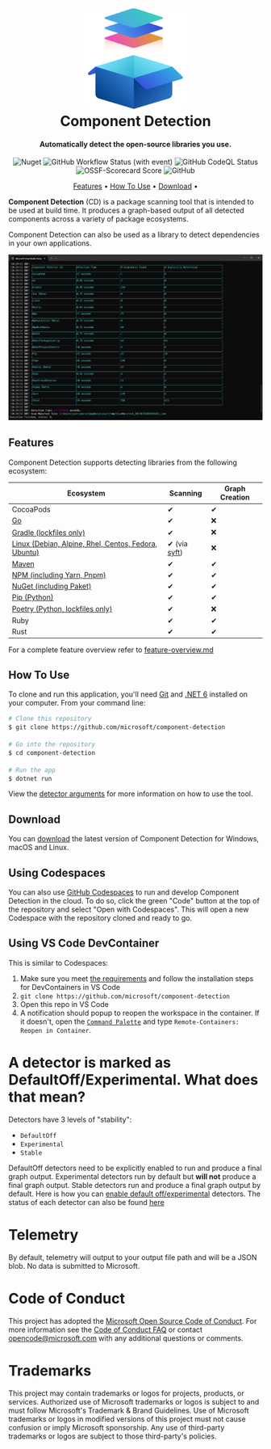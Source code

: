 
<h1 align="center">
  <br>
  <a href="<What link>"><img src=".github/component-detection.png" alt="Component Detection" width="200"></a>
  <br>
  Component Detection
  <br>
</h1>

<h4 align="center">Automatically detect the open-source libraries you use.</h4>

<p align="center">
    <img alt="Nuget" src="https://img.shields.io/nuget/v/Microsoft.ComponentDetection.Common">
    <img alt="GitHub Workflow Status (with event)" src="https://github.com/microsoft/component-detection/actions/workflows/build.yml/badge.svg">
    <img alt="GitHub CodeQL Status" src="https://github.com/microsoft/component-detection/actions/workflows/codeql-analysis.yml/badge.svg">
    <img alt="OSSF-Scorecard Score" src="https://img.shields.io/ossf-scorecard/github.com/microsoft/component-detection">
    <img alt="GitHub" src="https://img.shields.io/github/license/microsoft/component-detection">
</p>

<p align="center">
  <a href="#features">Features</a> •
  <a href="#how-to-use">How To Use</a> •
  <a href="#download">Download</a> •
</p>

**Component Detection** (CD) is a package scanning tool that is intended to be used at build time. It produces a graph-based output of all detected components across a variety of package ecosystems.

Component Detection can also be used as a library to detect dependencies in your own applications.

![screenshot](.github/component-detection-screenshot.png)

## Features

Component Detection supports detecting libraries from the following ecosystem:

| Ecosystem                                                                        | Scanning                                        | Graph Creation |
| -------------------------------------------------------------------------------- | ----------------------------------------------- | -------------- |
| CocoaPods                                                                        | ✔                                               | ✔              |
| [Go](docs/detectors/go.md)                                                       | ✔                                               | ❌              |
| [Gradle (lockfiles only)](docs/detectors/gradle.md)                              | ✔                                               | ❌              |
| [Linux (Debian, Alpine, Rhel, Centos, Fedora, Ubuntu)](docs/detectors//linux.md) | ✔ (via [syft](https://github.com/anchore/syft)) | ❌              |
| [Maven](docs/detectors/maven.md)                                                 | ✔                                               | ✔              |
| [NPM (including Yarn, Pnpm)](docs/detectors/npm.md)                              | ✔                                               | ✔              |
| [NuGet (including Paket)](docs/detectors/nuget.md)                               | ✔                                               | ✔              |
| [Pip (Python)](docs/detectors/pip.md)                                            | ✔                                               | ✔              |
| [Poetry (Python, lockfiles only)](docs/detectors/poetry.md)                      | ✔                                               | ❌              |
| Ruby                                                                             | ✔                                               | ✔              |
| Rust                                                                             | ✔                                               | ✔              |

For a complete feature overview refer to [feature-overview.md](docs/feature-overview.md)

## How To Use

To clone and run this application, you'll need [Git](https://git-scm.com) and [.NET 6](https://aka.ms/download-dotnet) installed on your computer. From your command line:

```bash
# Clone this repository
$ git clone https://github.com/microsoft/component-detection

# Go into the repository
$ cd component-detection 

# Run the app
$ dotnet run 
```

View the [detector arguments](docs/detector-arguments.md) for more information on how to use the tool.

## Download

You can [download](https://github.com/microsoft/component-detection/releases/tag/latest) the latest version of Component Detection for Windows, macOS and Linux.

## Using Codespaces

You can also use [GitHub Codespaces](https://docs.github.com/en/codespaces/overview) to run and develop Component Detection in the cloud. To do so, click the green "Code" button at the top of the repository and select "Open with Codespaces". This will open a new Codespace with the repository cloned and ready to go.

## Using VS Code DevContainer

This is similar to Codespaces:

1. Make sure you meet [the requirements](https://code.visualstudio.com/docs/remote/containers#_getting-started) and follow the installation steps for DevContainers in VS Code
1. `git clone https://github.com/microsoft/component-detection`
1. Open this repo in VS Code
1. A notification should popup to reopen the workspace in the container. If it doesn't, open the [`Command Palette`](https://code.visualstudio.com/docs/getstarted/tips-and-tricks#_command-palette) and type `Remote-Containers: Reopen in Container`.

# A detector is marked as DefaultOff/Experimental. What does that mean?

Detectors have 3 levels of "stability":
* `DefaultOff`
* `Experimental`
* `Stable`

DefaultOff detectors need to be explicitly enabled to run and produce a final graph output. Experimental detectors run by default but **will not** produce a final graph output. Stable detectors run and produce a final graph output by default. Here is how you can [enable default off/experimental](./docs/enable-default-off.md) detectors. The status of each detector can also be found [here](./docs/detectors/README.md)

# Telemetry

By default, telemetry will output to your output file path and will be a JSON blob. No data is submitted to Microsoft.

# Code of Conduct

This project has adopted the [Microsoft Open Source Code of Conduct](https://opensource.microsoft.com/codeofconduct/).
For more information see the [Code of Conduct FAQ](https://opensource.microsoft.com/codeofconduct/faq/)
or contact [opencode@microsoft.com](mailto:opencode@microsoft.com) with any additional questions or comments.

# Trademarks

This project may contain trademarks or logos for projects, products, or services. Authorized use of Microsoft trademarks or logos is subject to and must follow Microsoft's Trademark & Brand Guidelines. Use of Microsoft trademarks or logos in modified versions of this project must not cause confusion or imply Microsoft sponsorship. Any use of third-party trademarks or logos are subject to those third-party's policies.